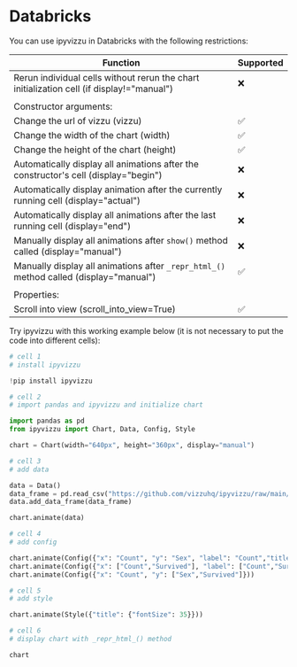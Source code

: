 # Databricks

You can use ipyvizzu in Databricks with the following restrictions:

| Function                                                                                   | Supported          |
| ------------------------------------------------------------------------------------------ | ------------------ |
| Rerun individual cells without rerun the chart initialization cell (if display!="manual")  | :x:                |
|                                                                                            |                    |
| Constructor arguments:                                                                     |                    |
| Change the url of vizzu (vizzu)                                                            | :white_check_mark: |
| Change the width of the chart (width)                                                      | :white_check_mark: |
| Change the height of the chart (height)                                                    | :white_check_mark: |
| Automatically display all animations after the constructor's cell (display="begin")        | :x:                |
| Automatically display animation after the currently running cell (display="actual")        | :x:                |
| Automatically display all animations after the last running cell (display="end")           | :x:                |
| Manually display all animations after `show()` method called (display="manual")            | :x:                |
| Manually display all animations after `_repr_html_()` method called (display="manual")     | :white_check_mark: |
|                                                                                            |                    |
| Properties:                                                                                |                    |
| Scroll into view (scroll_into_view=True)                                                   | :white_check_mark: |

Try ipyvizzu with this working example below (it is not necessary to put the code into different cells):

```python
# cell 1
# install ipyvizzu

!pip install ipyvizzu
```

```python
# cell 2
# import pandas and ipyvizzu and initialize chart

import pandas as pd
from ipyvizzu import Chart, Data, Config, Style

chart = Chart(width="640px", height="360px", display="manual")
```

```python
# cell 3
# add data

data = Data()
data_frame = pd.read_csv("https://github.com/vizzuhq/ipyvizzu/raw/main/docs/examples/stories/titanic/titanic.csv")
data.add_data_frame(data_frame)

chart.animate(data)
```

```python
# cell 4
# add config

chart.animate(Config({"x": "Count", "y": "Sex", "label": "Count","title":"Passengers of the Titanic"}))
chart.animate(Config({"x": ["Count","Survived"], "label": ["Count","Survived"], "color": "Survived"}))
chart.animate(Config({"x": "Count", "y": ["Sex","Survived"]}))
```

```python
# cell 5
# add style

chart.animate(Style({"title": {"fontSize": 35}}))
```

```python
# cell 6
# display chart with _repr_html_() method

chart
```
